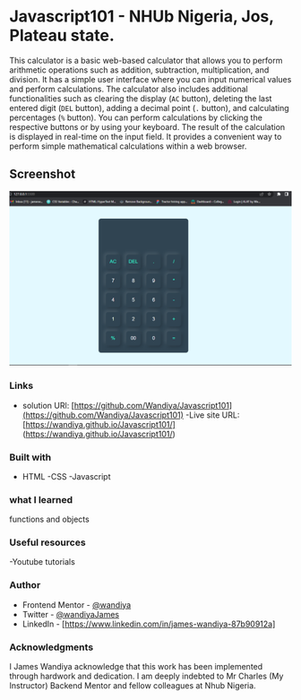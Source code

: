 # Javascript101 - NHUb Nigeria, Jos,  Plateau state.
This calculator is a basic web-based calculator that allows you to perform arithmetic operations such as addition, subtraction, multiplication, and division. It has a simple user interface where you can input numerical values and perform calculations. The calculator also includes additional functionalities such as clearing the display (`AC` button), deleting the last entered digit (`DEL` button), adding a decimal point (`.` button), and calculating percentages (`%` button). 
You can perform calculations by clicking the respective buttons or by using your keyboard. The result of the calculation is displayed in real-time on the input field. It provides a convenient way to perform simple mathematical calculations within a web browser.
## Screenshot
![](./screenshot/simpleCalculator.PNG)

### Links 
- solution URl: [https://github.com/Wandiya/Javascript101](https://github.com/Wandiya/Javascript101)
-Live site URL: [https://wandiya.github.io/Javascript101/] (https://wandiya.github.io/Javascript101/)


### Built with 
- HTML 
-CSS
-Javascript

### what I learned
functions and objects 

### Useful resources

-Youtube tutorials


### Author 
- Frontend Mentor - [@wandiya](https://www.frontendmentor.io/home)
- Twitter - [@wandiyaJames](https://twitter.com/home)
- LinkedIn - [https://www.linkedin.com/in/james-wandiya-87b90912a]

### Acknowledgments
I James Wandiya acknowledge that this work has been implemented through hardwork and dedication. I am deeply indebted to Mr Charles (My  Instructor) Backend Mentor and fellow colleagues at Nhub Nigeria.
